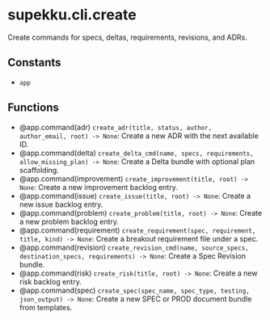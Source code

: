 # supekku.cli.create

Create commands for specs, deltas, requirements, revisions, and ADRs.

## Constants

- `app`

## Functions

- @app.command(adr) `create_adr(title, status, author, author_email, root) -> None`: Create a new ADR with the next available ID.
- @app.command(delta) `create_delta_cmd(name, specs, requirements, allow_missing_plan) -> None`: Create a Delta bundle with optional plan scaffolding.
- @app.command(improvement) `create_improvement(title, root) -> None`: Create a new improvement backlog entry.
- @app.command(issue) `create_issue(title, root) -> None`: Create a new issue backlog entry.
- @app.command(problem) `create_problem(title, root) -> None`: Create a new problem backlog entry.
- @app.command(requirement) `create_requirement(spec, requirement, title, kind) -> None`: Create a breakout requirement file under a spec.
- @app.command(revision) `create_revision_cmd(name, source_specs, destination_specs, requirements) -> None`: Create a Spec Revision bundle.
- @app.command(risk) `create_risk(title, root) -> None`: Create a new risk backlog entry.
- @app.command(spec) `create_spec(spec_name, spec_type, testing, json_output) -> None`: Create a new SPEC or PROD document bundle from templates.
